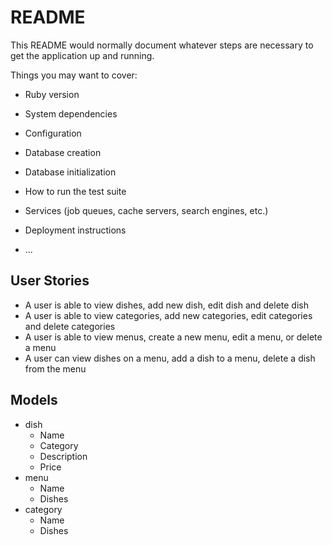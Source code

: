 # README

This README would normally document whatever steps are necessary to get the
application up and running.

Things you may want to cover:

* Ruby version

* System dependencies

* Configuration

* Database creation

* Database initialization

* How to run the test suite

* Services (job queues, cache servers, search engines, etc.)

* Deployment instructions

* ...

## User Stories
* A user is able to view dishes, add new dish, edit dish and delete dish
* A user is able to view categories, add new categories, edit categories and delete categories
* A user is able to view menus, create a new menu, edit a menu, or delete a menu
* A user can view dishes on a menu, add a dish to a menu, delete a dish from the menu

## Models
* dish
  * Name
  * Category
  * Description
  * Price
* menu
  * Name
  * Dishes
* category
  * Name
  * Dishes
